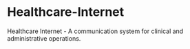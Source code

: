 # Healthcare-Internet
Healthcare Internet - A communication system for clinical and administrative operations.
